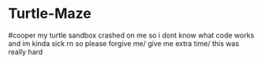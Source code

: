 # Turtle-Maze
#cooper my turtle sandbox crashed on me so i dont know what code works and im kinda sick rn so please forgive me/ give me extra time/ this was really hard
